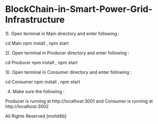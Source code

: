 # BlockChain-in-Smart-Power-Grid-Infrastructure

1). Open terminal in Main directory and enter following :

  cd Main
  npm install ,
  npm start

2). Open terminal in Producer directory and enter following :
  
  cd Producer
  npm install ,
  npm start
  
3). Open terminal in Consumer directory and enter following :
  
  cd Consumer
  npm install ,
  npm start
  
4) Make sure the following :

  Producer is running at http://localhost:3001  and
  Consumer is running at http://localhost:3002
  
  
  All Rights Reserved [mohit6b]
